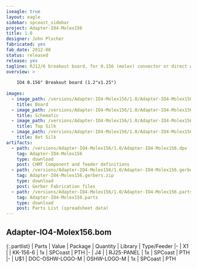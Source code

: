 ```yaml
---
iseagle: true
layout: eagle
sidebar: spcoast_sidebar
project: Adapter-IO4-Molex156
title: 1.0
designer: John Plocher
fabricated: yes
fab_date: 2012-08
status: released
release: yes
tagline: RJ12/6 breakout board, for 0.156 (molex) connector or direct wire soldering
overview: >
    
    IO4 0.156" Breakout board (1.2"x1.25")
    
images:
  - image_path: /versions/Adapter-IO4-Molex156/1.0/Adapter-IO4-Molex156.brd.png
    title: Board
  - image_path: /versions/Adapter-IO4-Molex156/1.0/Adapter-IO4-Molex156.sch.png
    title: Schematic
  - image_path: /versions/Adapter-IO4-Molex156/1.0/Adapter-IO4-Molex156.top.brd.png
    title: Top Silk
  - image_path: /versions/Adapter-IO4-Molex156/1.0/Adapter-IO4-Molex156.bot.brd.png
    title: Bot Silk
artifacts:
  - path: /versions/Adapter-IO4-Molex156/1.0/Adapter-IO4-Molex156.dpv
    tag: Adapter-IO4-Molex156
    type: download
    post: CHMT Component and feeder definitions
  - path: /versions/Adapter-IO4-Molex156/1.0/Adapter-IO4-Molex156.gerbers.zip
    tag: Adapter-IO4-Molex156.gerbers.zip
    type: download
    post: Gerber Fabrication files
  - path: /versions/Adapter-IO4-Molex156/1.0/Adapter-IO4-Molex156.parts.csv
    tag: Adapter-IO4-Molex156.parts
    type: download
    post: Parts List (spreadsheet data)
---
```


## Adapter-IO4-Molex156.bom

{:.partlist}
| Parts | Value | Package | Quantity | Library | Type/Feeder
|-
| X1 |  | KK-156-6 | 1x | SPCoast | PTH
|-
| J4 |  | RJ25-PANEL | 1x | SPCoast | PTH
|-
| U$1 | DOC-OSHW-LOGO-M | OSHW-LOGO-M | 1x | SPCoast | PTH

